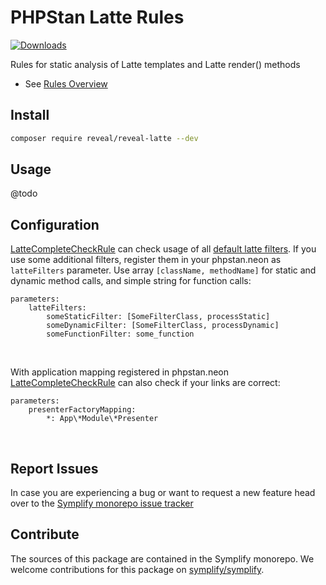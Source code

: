 # PHPStan Latte Rules

[![Downloads](https://img.shields.io/packagist/dt/reveal/reveal-latte.svg?style=flat-square)](https://packagist.org/packages/reveal/reveal-latte/stats)

Rules for static analysis of Latte templates and Latte render() methods

- See [Rules Overview](rules_overview.md)

## Install

```bash
composer require reveal/reveal-latte --dev
```

## Usage

@todo

## Configuration

[LatteCompleteCheckRule](rules_overview.md) can check usage of all [default latte filters](https://github.com/nette/latte/blob/master/src/Latte/Runtime/Defaults.php#L21). If you use some additional filters, register them in your phpstan.neon as `latteFilters` parameter. Use array `[className, methodName]` for static and dynamic method calls, and simple string for function calls:
```neon
parameters:
    latteFilters:
        someStaticFilter: [SomeFilterClass, processStatic]
        someDynamicFilter: [SomeFilterClass, processDynamic]
        someFunctionFilter: some_function
```

<br>

With application mapping registered in phpstan.neon [LatteCompleteCheckRule](rules_overview.md) can also check if your links are correct:
```neon
parameters:
    presenterFactoryMapping:
        *: App\*Module\*Presenter
```

<br>

## Report Issues

In case you are experiencing a bug or want to request a new feature head over to the [Symplify monorepo issue tracker](https://github.com/symplify/symplify/issues)

## Contribute

The sources of this package are contained in the Symplify monorepo. We welcome contributions for this package on [symplify/symplify](https://github.com/symplify/symplify).
